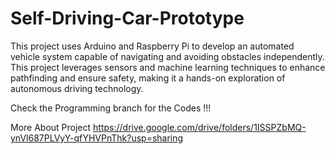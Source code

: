 # Self-Driving-Car-Prototype
This project uses Arduino and Raspberry Pi to develop an automated vehicle system capable of navigating and avoiding obstacles independently. This project leverages sensors and machine learning techniques to enhance pathfinding and ensure safety, making it a hands-on exploration of autonomous driving technology.

Check the Programming branch for the Codes !!!

More About Project https://drive.google.com/drive/folders/1ISSPZbMQ-ynVl687PLVyY-qfYHVPnThk?usp=sharing

